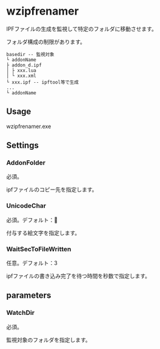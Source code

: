# wzipfrenamer

IPFファイルの生成を監視して特定のフォルダに移動させます。

フォルダ構成の制限があります。

```
basedir -- 監視対象
└ addonName
├ addon_d.ipf
│ ├ xxx.lua
│ └ xxx.xml
└ xxx.ipf -- ipftool等で生成
...
└ addonName
```

## Usage

wzipfrenamer.exe <WatchDir>

## Settings

### AddonFolder

必須。

ipfファイルのコピー先を指定します。

### UnicodeChar

必須。デフォルト：📖

付与する絵文字を指定します。

### WaitSecToFileWritten

任意。デフォルト：3

ipfファイルの書き込み完了を待つ時間を秒数で指定します。

## parameters

### WatchDir

必須。

監視対象のフォルダを指定します。
